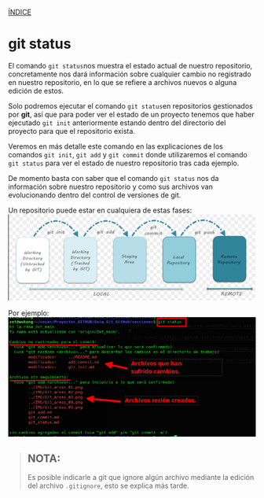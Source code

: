[ÍNDICE](https://github.com/JoseFerDel/Guia_Git_GitHub/blob/Zet_main/README.md)


# **git status**


El comando `git status`nos muestra el estado actual de nuestro repositorio, concretamente nos dará información sobre cualquier cambio no registrado en nuestro repositorio, en lo que se refiere a archivos nuevos o alguna edición de estos.


Solo podremos ejecutar el comando `git status`en repositorios gestionados por **git**, así que para poder ver el estado de un proyecto tenemos que haber ejecutado `git init` anteriormente estando dentro del directorio del proyecto para que el repositorio exista.

Veremos en más detalle este comando en las explicaciones de los comandos `git init`, `git add` y `git commit` donde utilizaremos el comando `git status` para ver el estado de nuestro repositorio tras cada ejemplo.

De momento basta con saber que el comando `git status` nos da información sobre nuestro repositorio y como sus archivos van evolucionando dentro del control de versiones de git.

Un repositorio puede estar en cualquiera de estas fases:    
![git_areas](/IMG/Git_areas.png "Areas de git")




Por ejemplo:    
![git status](/IMG/git_status.jpg "git status")


> ## NOTA:
> Es posible indicarle a git que ignore algún archivo mediante la edición del archivo `.gitignore`, esto se explica más tarde.



